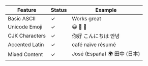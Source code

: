 | Feature | Status | Example |
|-|-|-|
| Basic ASCII | ✓ | Works great |
| Unicode Emoji | ✓ | 😀 🎉 🚀 |
| CJK Characters | ✓ | 你好 こんにちは 안녕 |
| Accented Latin | ✓ | café naïve résumé |
| Mixed Content | ✓ | José (España) 🌍 田中 (日本) |
